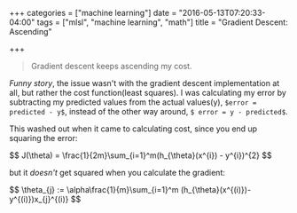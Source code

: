 +++
categories = ["machine learning"]
date = "2016-05-13T07:20:33-04:00"
tags = ["mlsl", "machine learning", "math"]
title = "Gradient Descent: Ascending"

+++

> Gradient descent keeps ascending my cost.

_Funny story_, the issue wasn't with the gradient descent implementation at all, but rather
the cost function(least squares). I was calculating my error by subtracting my
predicted values from the actual values(y), `$error = predicted - y$`, instead of the other
way around, `$ error = y - predicted$`.

<!--more-->

This washed out when it came to calculating cost, since you end up squaring the error:

<div>$$
    J(\theta) = \frac{1}{2m}\sum_{i=1}^m(h_{\theta}(x^{i}) - y^{i})^{2}
$$</div>

but it _doesn't_ get squared when you calculate the gradient:

<div>$$
    \theta_{j} := \alpha\frac{1}{m}\sum_{i=1}^m (h_{\theta}(x^{(i)})-y^{(i)})x_{j}^{(i)}
$$</div>
